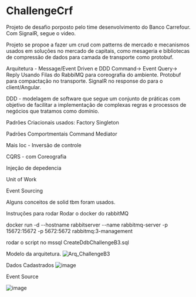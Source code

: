 # ChallengeCrf
Projeto de desafio porposto pelo time desenvolvimento do Banco Carrefour.
Com SignalR, segue o  video.

Projeto se propoe a fazer um crud com patterns de mercado e mecanismos usados em soluções no mercado de capitais, 
como mesageria e bibliotecas de compressão de dados para camada de transporte como protobuf.

Arquitetura - Message/Event Driven e DDD
Command-> Event
Query-> Reply
Usando  Filas do RabbiMQ para coreografia do ambiente.
Protobuf para compactação no transporte.
SignalR no response do para o client/Angular.

DDD - modelagem de software que segue um conjunto de práticas com 
objetivo de facilitar a implementação de complexas regras e processos de negócios que tratamos como domínio.

Padrões Criacionais usados:
Factory
Singleton

Padrões Comportmentais
Command
Mediator 

Mais
Ioc - Inversão de controle

CQRS - com Coreografia

Injeção de depedencia

Unit of Work

Event Sourcing

Alguns conceitos de solid tbm foram usados.

Instruções para rodar
Rodar o docker do rabbitMQ

docker run -d --hostname rabbitserver --name rabbitmq-server -p 15672:15672 -p 5672:5672 rabbitmq:3-management

rodar o script no mssql
CreateDdbChallengeB3.sql

Modelo da arquitetura.
![Arq_ChallengeB3](https://github.com/bvarandas/ChallengeB3/assets/13907905/3f5e852c-e0f7-4f5d-a46d-289813343551)

Dados Cadastrados
![image](https://github.com/bvarandas/ChallengeB3/assets/13907905/a59d4ac7-1746-4cf3-9f0b-198cc4578028)

Event Source

![image](https://github.com/bvarandas/ChallengeB3/assets/13907905/59c39874-8d82-46e5-a75c-a8a718203fcc)




